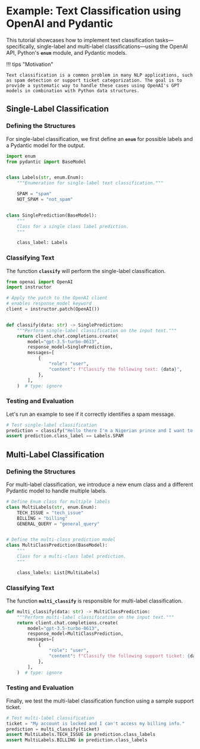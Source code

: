 # Example: Text Classification using OpenAI and Pydantic

This tutorial showcases how to implement text classification tasks—specifically, single-label and multi-label classifications—using the OpenAI API, Python's **`enum`** module, and Pydantic models.

!!! tips "Motivation"

    Text classification is a common problem in many NLP applications, such as spam detection or support ticket categorization. The goal is to provide a systematic way to handle these cases using OpenAI's GPT models in combination with Python data structures.

## Single-Label Classification

### Defining the Structures

For single-label classification, we first define an **`enum`** for possible labels and a Pydantic model for the output.

```python
import enum
from pydantic import BaseModel


class Labels(str, enum.Enum):
    """Enumeration for single-label text classification."""

    SPAM = "spam"
    NOT_SPAM = "not_spam"


class SinglePrediction(BaseModel):
    """
    Class for a single class label prediction.
    """

    class_label: Labels
```

### Classifying Text

The function **`classify`** will perform the single-label classification.

```python
from openai import OpenAI
import instructor

# Apply the patch to the OpenAI client
# enables response_model keyword
client = instructor.patch(OpenAI())


def classify(data: str) -> SinglePrediction:
    """Perform single-label classification on the input text."""
    return client.chat.completions.create(
        model="gpt-3.5-turbo-0613",
        response_model=SinglePrediction,
        messages=[
            {
                "role": "user",
                "content": f"Classify the following text: {data}",
            },
        ],
    )  # type: ignore
```

### Testing and Evaluation

Let's run an example to see if it correctly identifies a spam message.

```python
# Test single-label classification
prediction = classify("Hello there I'm a Nigerian prince and I want to give you money")
assert prediction.class_label == Labels.SPAM
```

## Multi-Label Classification

### Defining the Structures

For multi-label classification, we introduce a new enum class and a different Pydantic model to handle multiple labels.

```python
# Define Enum class for multiple labels
class MultiLabels(str, enum.Enum):
    TECH_ISSUE = "tech_issue"
    BILLING = "billing"
    GENERAL_QUERY = "general_query"


# Define the multi-class prediction model
class MultiClassPrediction(BaseModel):
    """
    Class for a multi-class label prediction.
    """

    class_labels: List[MultiLabels]
```

### Classifying Text

The function **`multi_classify`** is responsible for multi-label classification.

```python
def multi_classify(data: str) -> MultiClassPrediction:
    """Perform multi-label classification on the input text."""
    return client.chat.completions.create(
        model="gpt-3.5-turbo-0613",
        response_model=MultiClassPrediction,
        messages=[
            {
                "role": "user",
                "content": f"Classify the following support ticket: {data}",
            },
        ],
    )  # type: ignore
```

### Testing and Evaluation

Finally, we test the multi-label classification function using a sample support ticket.

```python
# Test multi-label classification
ticket = "My account is locked and I can't access my billing info."
prediction = multi_classify(ticket)
assert MultiLabels.TECH_ISSUE in prediction.class_labels
assert MultiLabels.BILLING in prediction.class_labels
```
